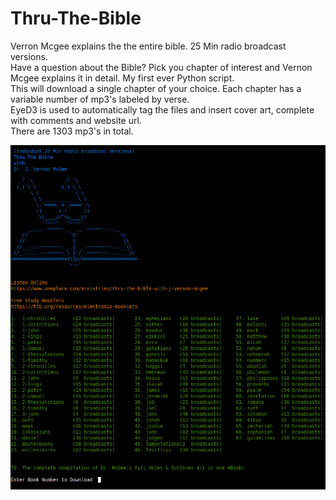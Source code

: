 # Thru-The-Bible
Verron Mcgee explains the the entire bible. 25 Min radio broadcast versions.    
Have a question about the Bible? Pick you chapter of interest and Vernon Mcgee explains it in detail.
My first ever Python script.    
This will download a single chapter of your choice. Each chapter has a variable number of mp3's labeled by verse.   
EyeD3 is used to automatically tag the files and insert cover art, complete with comments and website url.    
There are 1303 mp3's in total.    

![ScreenShot](https://raw.githubusercontent.com/optio50/Thru-The-Bible/main/Thru-The-Bible.png?raw=true|alt=octocat)
